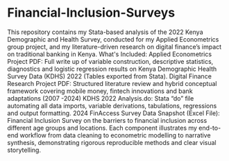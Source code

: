 # Financial-Inclusion-Surveys
This repository contains my Stata-based analysis of the 2022 Kenya Demographic and Health Survey, conducted for my Applied Econometrics group project, and my literature-driven research on digital finance’s impact on traditional banking in Kenya.
What's Included:
Applied Econometrics Project PDF: Full write up of variable construction, descriptive statistics, diagnostics and logistic regression results on Kenya Demographic Health Survey Data (KDHS) 2022 (Tables exported from Stata).
Digital Finance Research Project PDF: Structured literature review and hybrid conceptual framework covering mobile money, fintech innovations and bank adaptations (2007 -2024)
KDHS 2022 Analysis.do: Stata “do” file automating all data imports, variable derivations, tabulations, regressions and output formatting.
2024 FinAccess Survey Data Snapshot (Excel File): Financial Inclusion Survey on the barriers to financial inclusion across different age groups and locations.
Each component illustrates my end-to-end workflow from data cleaning to econometric modelling to narrative synthesis, demonstrating rigorous reproducible methods and clear visual storytelling.
